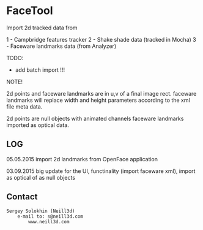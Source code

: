 

# FaceTool #

Import 2d tracked data from

1 - Campbridge features tracker
2 - Shake shade data (tracked in Mocha)
3 - Faceware landmarks data (from Analyzer)

TODO:
 - add batch import !!!

NOTE!

 2d points and faceware landmarks are in u,v of a final image rect.
 faceware landmarks will replace width and height parameters according to the xml file meta data.

 2d points are null objects with animated channels
 faceware landmarks imported as optical data.

## LOG ##

 05.05.2015
  import 2d landmarks from OpenFace application

 03.09.2015
  big update for the UI, functinality (import faceware xml), import as optical of as null objects


## Contact ##
	Sergey Solokhin (Neill3d)
		e-mail to: s@neill3d.com
			www.neill3d.com
